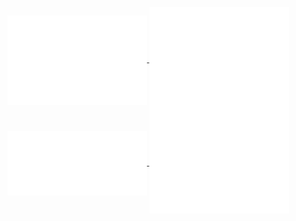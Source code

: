 <a href="https://github.com/Anton-Latukha">
  <img align="center" width="49%" src="./iso-calender.svg" />
</a>
<a href="https://github.com/Anton-Latukha">
  <img align="center" width="49%" src="./github-metrics.svg" />
</a>
<a href="https://github.com/Anton-Latukha">
  <img align="center" width="49%" src="./wakatime.svg" />
</a>
<a href="https://github.com/Anton-Latukha">
  <img align="center" width="49%" src="./activity.svg" />
</a>
